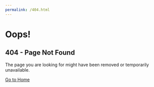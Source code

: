 ```yaml
---
permalink: /404.html
---
```

<html lang="en">
<head>
  <meta charset="UTF-8">
  <meta name="viewport" content="width=device-width, initial-scale=1.0">
  <title>404 Error - Page Not Found</title>
  <link rel="stylesheet" href="style404.css">
</head>
<body>
  <div class="container">
    <h1>Oops!</h1>
    <h2>404 - Page Not Found</h2>
    <p>The page you are looking for might have been removed or temporarily unavailable.</p>
    <a href="/">Go to Home</a>
  </div>
</body>
</html>
